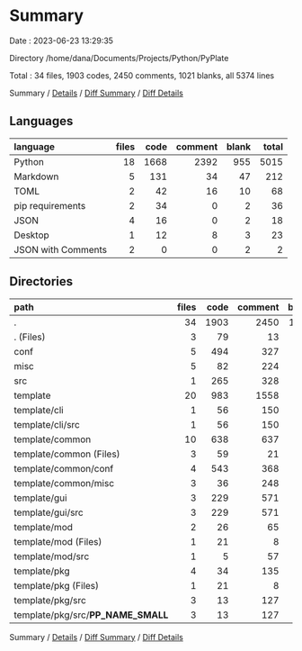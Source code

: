 # Summary

Date : 2023-06-23 13:29:35

Directory /home/dana/Documents/Projects/Python/PyPlate

Total : 34 files,  1903 codes, 2450 comments, 1021 blanks, all 5374 lines

Summary / [Details](details.md) / [Diff Summary](diff.md) / [Diff Details](diff-details.md)

## Languages
| language | files | code | comment | blank | total |
| :--- | ---: | ---: | ---: | ---: | ---: |
| Python | 18 | 1668 | 2392 | 955 | 5015 |
| Markdown | 5 | 131 | 34 | 47 | 212 |
| TOML | 2 | 42 | 16 | 10 | 68 |
| pip requirements | 2 | 34 | 0 | 2 | 36 |
| JSON | 4 | 16 | 0 | 2 | 18 |
| Desktop | 1 | 12 | 8 | 3 | 23 |
| JSON with Comments | 2 | 0 | 0 | 2 | 2 |

## Directories
| path | files | code | comment | blank | total |
| :--- | ---: | ---: | ---: | ---: | ---: |
| . | 34 | 1903 | 2450 | 1021 | 5374 |
| . (Files) | 3 | 79 | 13 | 19 | 111 |
| conf | 5 | 494 | 327 | 190 | 1011 |
| misc | 5 | 82 | 224 | 88 | 394 |
| src | 1 | 265 | 328 | 135 | 728 |
| template | 20 | 983 | 1558 | 589 | 3130 |
| template/cli | 1 | 56 | 150 | 57 | 263 |
| template/cli/src | 1 | 56 | 150 | 57 | 263 |
| template/common | 10 | 638 | 637 | 282 | 1557 |
| template/common (Files) | 3 | 59 | 21 | 16 | 96 |
| template/common/conf | 4 | 543 | 368 | 201 | 1112 |
| template/common/misc | 3 | 36 | 248 | 65 | 349 |
| template/gui | 3 | 229 | 571 | 197 | 997 |
| template/gui/src | 3 | 229 | 571 | 197 | 997 |
| template/mod | 2 | 26 | 65 | 18 | 109 |
| template/mod (Files) | 1 | 21 | 8 | 5 | 34 |
| template/mod/src | 1 | 5 | 57 | 13 | 75 |
| template/pkg | 4 | 34 | 135 | 35 | 204 |
| template/pkg (Files) | 1 | 21 | 8 | 5 | 34 |
| template/pkg/src | 3 | 13 | 127 | 30 | 170 |
| template/pkg/src/__PP_NAME_SMALL__ | 3 | 13 | 127 | 30 | 170 |

Summary / [Details](details.md) / [Diff Summary](diff.md) / [Diff Details](diff-details.md)